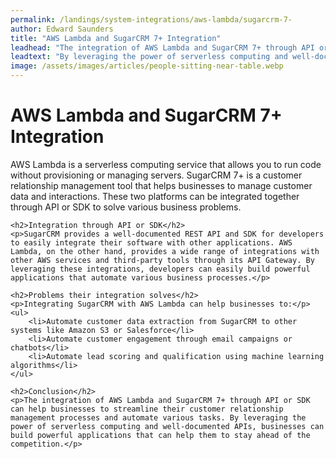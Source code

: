 ```yaml
---
permalink: /landings/system-integrations/aws-lambda/sugarcrm-7-
author: Edward Saunders
title: "AWS Lambda and SugarCRM 7+ Integration"
leadhead: "The integration of AWS Lambda and SugarCRM 7+ through API or SDK can help businesses to streamline their customer relationship management processes and automate various tasks"
leadtext: "By leveraging the power of serverless computing and well-documented APIs, businesses can build powerful applications that can help them to stay ahead of the competition."
image: /assets/images/articles/people-sitting-near-table.webp
---
```

<div class="arttext">	<h1>AWS Lambda and SugarCRM 7+ Integration</h1>
	<p>AWS Lambda is a serverless computing service that allows you to run code without provisioning or managing servers. SugarCRM 7+ is a customer relationship management tool that helps businesses to manage customer data and interactions. These two platforms can be integrated together through API or SDK to solve various business problems.</p>

	<h2>Integration through API or SDK</h2>
	<p>SugarCRM provides a well-documented REST API and SDK for developers to easily integrate their software with other applications. AWS Lambda, on the other hand, provides a wide range of integrations with other AWS services and third-party tools through its API Gateway. By leveraging these integrations, developers can easily build powerful applications that automate various business processes.</p>

	<h2>Problems their integration solves</h2>
	<p>Integrating SugarCRM with AWS Lambda can help businesses to:</p>
	<ul>
		<li>Automate customer data extraction from SugarCRM to other systems like Amazon S3 or Salesforce</li>
		<li>Automate customer engagement through email campaigns or chatbots</li>
		<li>Automate lead scoring and qualification using machine learning algorithms</li>
	</ul>

	<h2>Conclusion</h2>
	<p>The integration of AWS Lambda and SugarCRM 7+ through API or SDK can help businesses to streamline their customer relationship management processes and automate various tasks. By leveraging the power of serverless computing and well-documented APIs, businesses can build powerful applications that can help them to stay ahead of the competition.</p>

</div>